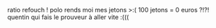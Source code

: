 ratio refouch !
polo rends moi mes jetons >:(
100 jetons = 0 euros ?!?!
quentin qui fais le prouveur à aller vite :(((
